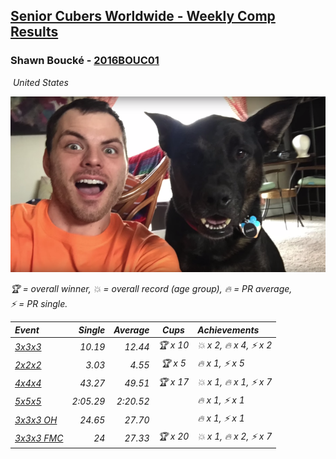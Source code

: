 <style>table {white-space: nowrap;}</style>
<link rel="stylesheet" type="text/css" href="/scw-comp/css/flags.css" />

## [Senior Cubers Worldwide - Weekly Comp Results](/scw-comp/results/)
### Shawn Boucké - [2016BOUC01](https://www.worldcubeassociation.org/persons/2016BOUC01)

<i class="flag flag-US" />&nbsp;United States

![Shawn Boucké](1471010375.png)

<span style="white-space: nowrap;">🏆 = overall winner</span>, <span style="white-space: nowrap;">💥 = overall record (age group)</span>, <span style="white-space: nowrap;">🔥 = PR average</span>, <span style="white-space: nowrap;">⚡ = PR single</span>.

| Event | Single | Average | Cups | Achievements|
| :-- | --: | --: | :--: | :-- |
| [3x3x3](333.md) | 10.19 | 12.44 | 🏆 x 10 | 💥 x 2, 🔥 x 4, ⚡ x 2 |
| [2x2x2](222.md) | 3.03 | 4.55 | 🏆 x 5 | 🔥 x 1, ⚡ x 5 |
| [4x4x4](444.md) | 43.27 | 49.51 | 🏆 x 17 | 💥 x 1, 🔥 x 1, ⚡ x 7 |
| [5x5x5](555.md) | 2:05.29 | 2:20.52 |  | 🔥 x 1, ⚡ x 1 |
| [3x3x3 OH](333oh.md) | 24.65 | 27.70 |  | 🔥 x 1, ⚡ x 1 |
| [3x3x3 FMC](333fm.md) | 24 | 27.33 | 🏆 x 20 | 💥 x 1, 🔥 x 2, ⚡ x 7 |

<!-- Global site tag (gtag.js) - Google Analytics -->
<script async src="https://www.googletagmanager.com/gtag/js?id=UA-86348435-3"></script>
<script>window.dataLayer = window.dataLayer || []; function gtag() {dataLayer.push(arguments);} gtag('js', new Date()); gtag('config', 'UA-86348435-3');</script>
